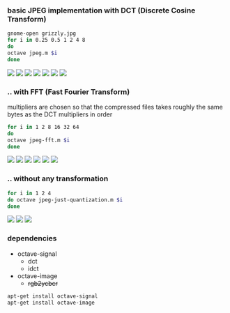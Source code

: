 ### basic JPEG implementation with DCT (Discrete Cosine Transform)
```sh
gnome-open grizzly.jpg
for i in 0.25 0.5 1 2 4 8
do
octave jpeg.m $i
done
```
![](grizzly.jpg)
![](grizzly_jpeg_0.25.jpg)
![](grizzly_jpeg_0.50.jpg)
![](grizzly_jpeg_1.00.jpg)
![](grizzly_jpeg_2.00.jpg)
![](grizzly_jpeg_4.00.jpg)
![](grizzly_jpeg_8.00.jpg)

### .. with FFT (Fast Fourier Transform)
multipliers are chosen so that the compressed files takes roughly the same bytes as the DCT multipliers in order
```sh
for i in 1 2 8 16 32 64
do
octave jpeg-fft.m $i
done
```
![](grizzly_jpeg_fft_1.00.jpg)
![](grizzly_jpeg_fft_2.00.jpg)
![](grizzly_jpeg_fft_8.00.jpg)
![](grizzly_jpeg_fft_16.00.jpg)
![](grizzly_jpeg_fft_32.00.jpg)
![](grizzly_jpeg_fft_64.00.jpg)

### .. without any transformation
```sh
for i in 1 2 4
do octave jpeg-just-quantization.m $i
done
```
![](grizzly_jpeg_just_quantization_1.00.jpg)
![](grizzly_jpeg_just_quantization_2.00.jpg)
![](grizzly_jpeg_just_quantization_4.00.jpg)


### dependencies
* octave-signal
  * dct
  * idct
* octave-image
  * ~~rgb2ycbcr~~
```sh
apt-get install octave-signal
apt-get install octave-image
```

